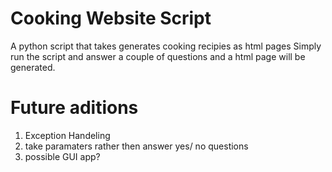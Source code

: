 # Cooking Website Script
 A python script that takes generates cooking recipies as html pages
 Simply run the script and answer a couple of questions and a html page will be generated.
# Future aditions
 1. Exception Handeling
 2. take paramaters rather then answer yes/ no questions
 3. possible GUI app?
